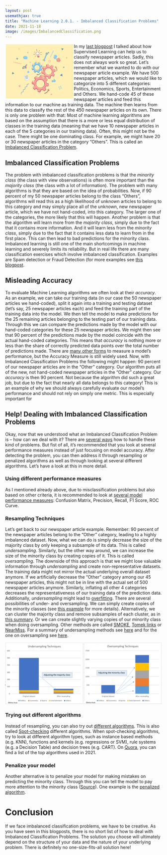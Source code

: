 ```yaml
---
layout: post
usemathjax: true 
title: "Machine Learning 2.0.1. - Imbalanced Classification Problems"
date: 2021-11-18
image: /images/ImbalancedClassification.png
---
```


<img src="/images/ImbalancedClassification.png" alt="ML" style="float:left;margin: 2px 2px 2px 2px;max-width:43%;"/>

In my [last blogpost](https://brittarude.github.io/blog/2021/11/18/supervised-learning) I talked about how Supervised Learning can help us to classify newspaper articles. Sadly, this does not always work so great. Let’s remember what we wanted to do with our newspaper article example. We have 500 newspaper articles, which we would like to categorize into 5 different categories: Politics, Economics, Sports, Entertainment and Others. We hand-code 45 of these newspaper articles and feed this information to our machine as training data. The  machine then learns from this data to classify the rest of the 450 newspaper articles on its own. There is only one problem with that: Most of machine learning algorithms are based on the assumption that there is a more or less equal distribution of classes in the training data (meaning that we have 10 newspaper articles in each of the 5 categories in our training data). Often, this might not be the case. There might be one dominating class. For example, we might have 20 or 30 newspaper articles in the category “Others”. This is called an [Imbalanced Classification Problem]( https://machinelearningmastery.com/what-is-imbalanced-classification/).
## Imbalanced Classification Problems 
The problem with imbalanced classification problems is that the *minority class* (the class with view observations) is often more important than the *majority class* (the class with a lot of information). The problem with many algorithms is that they are based on the idea of probabilities. Now, if 90 percent of my 50 newspaper articles belong to the class “Others”, algorithms will read this as a high likelihood of unknown articles to belong to this category and may simply place all of the unknown, new newspaper article, which we have not hand-coded, into this category. The larger one of the categories, the more likely that this will happen. Another problem is that the algorithm will learn more from the *majority class*, simply due to the fact that it contains more information. And it will learn less from the *minority class*, simply due to the fact that it contains less data to learn from in the first place. This can then lead to bad predictions for the minority class. Imbalanced learning is still one of the main shortcomings in machine learning and severely limits its reliability. But in real life there are many classification exercises which involve imbalanced classification. Examples are Spam detection or Fraud Detection (for more examples see [this blogpost]( https://machinelearningmastery.com/what-is-imbalanced-classification/). 
## Misleading Accuracy 
To evaluate Machine Learning algorithms we often look at their *accuracy*. As an example, we can take our training data (in our case the 50 newspaper articles we hand-coded), split it again into a training and testing dataset (let’s say, 25 newspaper articles each) and feed the training part of the training data into the model. We then tell the model to make predictions for the 25 remaining articles belonging to the testing part of our training data. Through this we can compare the predictions made by the model with our hand-coded categories for these 25 newspaper articles. We might then see that 90 percent of the predictions made by the model coincide with the actual hand-coded categories. This means that *accuracy* is nothing more or less than the share of correctly predicted data points over the total number of predictions made. There are [many other forms](https://algorithmia.com/blog/the-value-of-model-accuracy) to measure a model’s performance, but the Accuracy Measure is still widely used. 
Now, with Imbalanced Classification Problems the following might happen: 90 percent of our newspaper articles are in the “Other” category. Our algorithm puts all of the new, not hand-coded newspaper articles in the “Other” category. Our *accuracy* is then 90 percent. Not because the algorithm did such a great job, but due to the fact that nearly all data belongs to this category! This is an example of why we should always carefully evaluate our model’s performance and should not rely on simply one metric. This is especially important for 
## Help! Dealing with Imbalanced Classification Problems
Okay, now that we understood what an Imbalanced Classification Problem is – how can we deal with it? There are [several ways](https://www.analyticsvidhya.com/blog/2020/07/10-techniques-to-deal-with-class-imbalance-in-machine-learning/) how to handle these kind of problems. But fist of all, it’s recommended that you look at several performance measures instead of just focusing on model accuracy. After detecting the problem, you can then address it through resampling or penalized algorithms as well as through looking at several different algorithms. Let’s have a look at this in more detail. 
### Using different performance measures 
As I mentioned already above, due to misclassification problems but also based on other criteria, it is recommended to look at [several model performance measures]( https://www.analyticsvidhya.com/blog/2020/07/10-techniques-to-deal-with-class-imbalance-in-machine-learning/): Confusion Matrix, Precision, Recall, F1 Score, ROC Curve.  
### Resampling Techniques 
Let’s get back to our newspaper article example. Remember: 90 percent of the newspaper articles belong to the “Other” category, leading to a highly imbalanced dataset. Now, what we can do is simply decrease the size of the majority class by only keeping a subsample of its data. This is called *undersampling*. Similarly, but the other way around, we can increase the size of the minority class by creating copies of it. This is called *oversampling*. The downside of this approach is that we might lose valuable information through *undersampling* and create non-representative datasets. The training data might not mirror the actual underlying overall dataset anymore. If we artificially decrease the “Other” category among our 45 newspaper articles, this might not be in line with the actual set of 500 newspaper articles anymore. Similarly, inflating all other 4 categories decreases the representativeness of our training data of the prediction data. Additionally, *undersampling* might lead to [overfitting](https://brittarude.github.io/blog/2021/11/18/supervised-learning). 
There are several possibilities of under- and oversampling. We can simply create copies of the minority classes (see [this example](https://medium.com/analytics-vidhya/undersampling-and-oversampling-an-old-and-a-new-approach-4f984a0e8392) for more details). Alternatively, we can cluster the majority class and remove subsamples of each cluster, as in [this summary](https://www.analyticsvidhya.com/blog/2020/07/10-techniques-to-deal-with-class-imbalance-in-machine-learning/). Or we can create slightly varying copies of our minority class when doing oversampling. Other methods are called [SMOKE]( https://machinelearningmastery.com/smote-oversampling-for-imbalanced-classification/), [Tomek links](https://www.analyticsvidhya.com/blog/2020/07/10-techniques-to-deal-with-class-imbalance-in-machine-learning/) or [NearMiss](https://imbalanced-learn.org/dev/references/generated/imblearn.under_sampling.NearMiss.html). For a summary of undersampling methods see [here](https://imbalanced-learn.org/dev/references/generated/imblearn.under_sampling.NearMiss.html) and for the one on oversampling see [here]( https://imbalanced-learn.org/dev/references/over_sampling.html).   

<img src="/images/Unbalanced1.PNG" alt="Unbalanced" style="max-width:100%;"/>

### Trying out different algorithms 
Instead of resampling, you can also try out [different algorithms](https://machinelearningmastery.com/tactics-to-combat-imbalanced-classes-in-your-machine-learning-dataset/). This is also called [Spot-checking]( https://machinelearningmastery.com/why-you-should-be-spot-checking-algorithms-on-your-machine-learning-problems/) different algorithms. When spot-checking algorithms, try to look at different algorithm types, such as instance based methods (e.g. KNN), functions and kernels (e.g. regressions or SVM), rule systems (e.g. a Decision Table) and decision trees (e.g. CART). On [Quora]( https://www.quora.com/Machine-Learning/What-are-some-machine-learning-algorithms-that-you-should-always-have-a-strong-understanding-of-and-why), you can find a list of the top algorithms used in 2021. 
### Penalize your model
Another alternative is to penalize your model for making mistakes on predicting the minority class. Through this you can tell the model to pay more attention to the minority class ([Source](https://machinelearningmastery.com/tactics-to-combat-imbalanced-classes-in-your-machine-learning-dataset/)). One example is the [penalized algorithm](https://www.analyticsvidhya.com/blog/2020/07/10-techniques-to-deal-with-class-imbalance-in-machine-learning/). 
# Conclusion 
If we face imbalanced classification problems, we have to be creative. As you have seen in this blogposts, there is no short list of how to deal with Imbalanced Classification Problems. The solution you choose will ultimately depend on the structure of your data and the nature of your underlying problem. There is definitely no one-size-fits-all solution here! 

